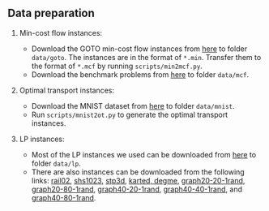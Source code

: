 ## Data preparation

1. Min-cost flow instances:
    - Download the GOTO min-cost flow instances from [here](http://lime.cs.elte.hu/~kpeter/data/mcf/goto/) to folder `data/goto`. 
The instances are in the format of `*.min`. Transfer them to the format of `*.mcf` by running `scripts/min2mcf.py`.
    - Download the benchmark problems from [here](https://plato.asu.edu/ftp/lptestset/network/) to folder `data/mcf`.

2. Optimal transport instances:
   - Download the MNIST dataset from [here](https://www.kaggle.com/datasets/hojjatk/mnist-dataset?resource=download-directory&select=train-images-idx3-ubyte) to folder `data/mnist`. 
   - Run `scripts/mnist2ot.py` to generate the optimal transport instances.

3. LP instances:
   - Most of the LP instances we used can be downloaded from [here](https://plato.asu.edu/ftp/lptestset/) to folder `data/lp`. 
   - There are also instances can be downloaded from the following links: 
[rail02](https://miplib2010.zib.de/miplib2010/rail02.php),
[shs1023](https://miplib2010.zib.de/miplib2010/shs1023.php),
[stp3d](https://miplib2010.zib.de/miplib2010/stp3d.php),
[karted, degme](http://old.sztaki.hu/~meszaros/public_ftp/lptestset/New/),
[graph20-20-1rand](https://miplib.zib.de/instance_details_graph20-20-1rand.html),
[graph20-80-1rand](https://miplib.zib.de/instance_details_graph20-80-1rand.html),
[graph40-20-1rand](https://miplib.zib.de/instance_details_graph40-20-1rand.html),
[graph40-40-1rand](https://miplib.zib.de/instance_details_graph40-40-1rand.html),
and [graph40-80-1rand](https://miplib.zib.de/instance_details_graph40-80-1rand.html). 
